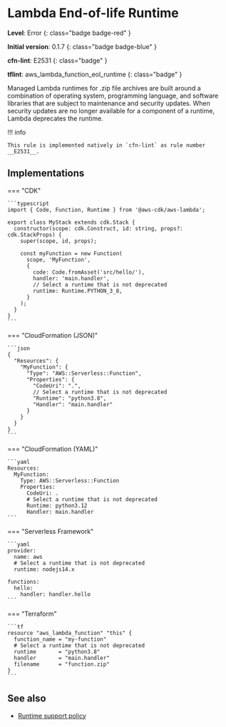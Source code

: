 # Lambda End-of-life Runtime

__Level__: Error
{: class="badge badge-red" }

__Initial version__: 0.1.7
{: class="badge badge-blue" }

__cfn-lint__: E2531
{: class="badge" }

__tflint__: aws_lambda_function_eol_runtime
{: class="badge" }

Managed Lambda runtimes for .zip file archives are built around a combination of operating system, programming language, and software libraries that are subject to maintenance and security updates. When security updates are no longer available for a component of a runtime, Lambda deprecates the runtime.

!!! info

    This rule is implemented natively in `cfn-lint` as rule number __E2531__.

## Implementations

=== "CDK"

    ```typescript
    import { Code, Function, Runtime } from '@aws-cdk/aws-lambda';

    export class MyStack extends cdk.Stack {
      constructor(scope: cdk.Construct, id: string, props?: cdk.StackProps) {
        super(scope, id, props);

        const myFunction = new Function(
          scope, 'MyFunction',
          {
            code: Code.fromAsset('src/hello/'),
            handler: 'main.handler',
            // Select a runtime that is not deprecated
            runtime: Runtime.PYTHON_3_8,
          }
        );
      }
    }
    ```

=== "CloudFormation (JSON)"

    ```json
    {
      "Resources": {
        "MyFunction": {
          "Type": "AWS::Serverless::Function",
          "Properties": {
            "CodeUri": ".",
            // Select a runtime that is not deprecated
            "Runtime": "python3.8",
            "Handler": "main.handler"
          }
        }
      }
    }
    ```

=== "CloudFormation (YAML)"

    ```yaml
    Resources:
      MyFunction:
        Type: AWS::Serverless::Function
        Properties:
          CodeUri: .
          # Select a runtime that is not deprecated
          Runtime: python3.12
          Handler: main.handler
    ```

=== "Serverless Framework"

    ```yaml
    provider:
      name: aws
      # Select a runtime that is not deprecated
      runtime: nodejs14.x

    functions:
      hello:
        handler: handler.hello
    ```

=== "Terraform"

    ```tf
    resource "aws_lambda_function" "this" {
      function_name = "my-function"
      # Select a runtime that is not deprecated
      runtime       = "python3.8"
      handler       = "main.handler"
      filename      = "function.zip"
    }
    ```

## See also

* [Runtime support policy](https://docs.aws.amazon.com/lambda/latest/dg/runtime-support-policy.html)